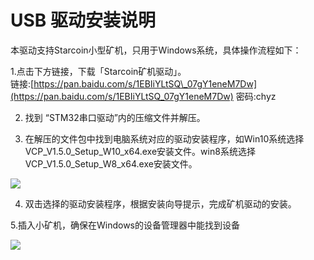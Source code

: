 # USB 驱动安装说明

本驱动支持Starcoin小型矿机，只用于Windows系统，具体操作流程如下：

1.点击下方链接，下载「Starcoin矿机驱动」。  
链接:[https://pan.baidu.com/s/1EBIiYLtSQ\_07gY1eneM7Dw](https://pan.baidu.com/s/1EBIiYLtSQ_07gY1eneM7Dw) 密码:chyz

2. 找到 “STM32串口驱动”内的压缩文件并解压。

3. 在解压的文件包中找到电脑系统对应的驱动安装程序，如Win10系统选择VCP\_V1.5.0\_Setup\_W10\_x64.exe安装文件。win8系统选择VCP\_V1.5.0\_Setup\_W8\_x64.exe安装文件。  
  
![](https://www.goldshell.com/wp-content/uploads/2021/03/soft.png)

4. 双击选择的驱动安装程序，根据安装向导提示，完成矿机驱动的安装。

5.插入小矿机，确保在Windows的设备管理器中能找到设备  
  
![](https://www.goldshell.com/wp-content/uploads/2021/03/driver_screen_cn.png)


